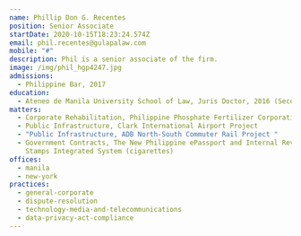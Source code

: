 ```yaml
---
name: Phillip Don G. Recentes
position: Senior Associate
startDate: 2020-10-15T18:23:24.574Z
email: phil.recentes@gulapalaw.com
mobile: "#"
description: Phil is a senior associate of the firm.
image: /img/phil_hgp4247.jpg
admissions:
  - Philippine Bar, 2017
education:
  - Ateneo de Manila University School of Law, Juris Doctor, 2016 (Second Honors)
matters:
  - Corporate Rehabilitation, Philippine Phosphate Fertilizer Corporation
  - Public Infrastructure, Clark International Airport Project
  - "Public Infrastructure, ADB North-South Commuter Rail Project "
  - Government Contracts, The New Philippine ePassport and Internal Revenue
    Stamps Integrated System (cigarettes)
offices:
  - manila
  - new-york
practices:
  - general-corporate
  - dispute-resolution
  - technology-media-and-telecommunications
  - data-privacy-act-compliance
---
```

